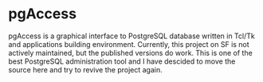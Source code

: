 pgAccess
========

pgAccess is a graphical interface to PostgreSQL database written in Tcl/Tk and applications building environment.
Currently, this project on SF is not actively maintained, but the published versions do work.
This is one of the best PostgreSQL administration tool and I have descided to move the source here and try to revive the project again.

